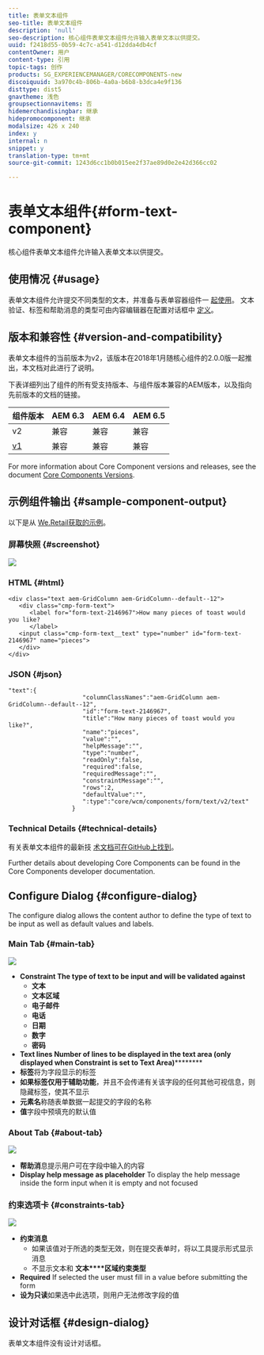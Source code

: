 ```yaml
---
title: 表单文本组件
seo-title: 表单文本组件
description: 'null'
seo-description: 核心组件表单文本组件允许输入表单文本以供提交。
uuid: f2418d55-0b59-4c7c-a541-d12dda4db4cf
contentOwner: 用户
content-type: 引用
topic-tags: 创作
products: SG_EXPERIENCEMANAGER/CORECOMPONENTS-new
discoiquuid: 3a970c4b-806b-4a0a-b6b8-b3dca4e9f136
disttype: dist5
gnavtheme: 浅色
groupsectionnavitems: 否
hidemerchandisingbar: 继承
hidepromocomponent: 继承
modalsize: 426 x 240
index: y
internal: n
snippet: y
translation-type: tm+mt
source-git-commit: 1243d6cc1b0b015ee2f37ae89d0e2e42d366cc02

---
```



# 表单文本组件{#form-text-component}

核心组件表单文本组件允许输入表单文本以供提交。

## 使用情况 {#usage}

表单文本组件允许提交不同类型的文本，并准备与表单容器组件一 [起使用](form-container.md)。 文本验证、标签和帮助消息的类型可由内容编辑器在配置对话框中 [定义](#configure-dialog)。

## 版本和兼容性 {#version-and-compatibility}

表单文本组件的当前版本为v2，该版本在2018年1月随核心组件的2.0.0版一起推出，本文档对此进行了说明。

下表详细列出了组件的所有受支持版本、与组件版本兼容的AEM版本，以及指向先前版本的文档的链接。

| 组件版本 | AEM 6.3 | AEM 6.4 | AEM 6.5 |
|--- |--- |--- |--- |
| v2 | 兼容 | 兼容 | 兼容 |
| [v1](form-text-v1.md) | 兼容 | 兼容 | 兼容 |

For more information about Core Component versions and releases, see the document [Core Components Versions](versions.md).

## 示例组件输出 {#sample-component-output}

以下是从 [We.Retail获取的示例](https://helpx.adobe.com/experience-manager/6-5/sites/developing/using/we-retail.html)。

### 屏幕快照 {#screenshot}

![](assets/chlimage_1-22.png)

### HTML {#html}

```
<div class="text aem-GridColumn aem-GridColumn--default--12">
   <div class="cmp-form-text">
      <label for="form-text-2146967">How many pieces of toast would you like?
      </label>
   <input class="cmp-form-text__text" type="number" id="form-text-2146967" name="pieces">
   </div>
</div>
```

### JSON {#json}

```
"text":{  
                     "columnClassNames":"aem-GridColumn aem-GridColumn--default--12",
                     "id":"form-text-2146967",
                     "title":"How many pieces of toast would you like?",
                     "name":"pieces",
                     "value":"",
                     "helpMessage":"",
                     "type":"number",
                     "readOnly":false,
                     "required":false,
                     "requiredMessage":"",
                     "constraintMessage":"",
                     "rows":2,
                     "defaultValue":"",
                     ":type":"core/wcm/components/form/text/v2/text"
                  }
```

### Technical Details {#technical-details}

有关表单文本组件的最新技 [术文档可在GitHub上找到](https://github.com/adobe/aem-core-wcm-components/tree/master/content/src/content/jcr_root/apps/core/wcm/components/form/text/v2/text)。

Further details about developing Core Components can be found in the Core Components developer documentation.[](developing.md)

## Configure Dialog {#configure-dialog}

The configure dialog allows the content author to define the type of text to be input as well as default values and labels.

### Main Tab {#main-tab}

![](assets/chlimage_1-23.png)

* **Constraint
The type of text to be input and will be validated against**
   * **文本**
   * **文本区域**
   * **电子邮件**
   * **电话**
   * **日期**
   * **数字**
   * **密码**
* **Text lines
Number of lines to be displayed in the text area (only displayed when Constraint is set to Text Area)**********
* **标签**&#x200B;将为字段显示的标签
* **如果标签仅用于辅助功能**，并且不会传递有关该字段的任何其他可视信息，则隐藏标签，使其不显示
* **元素名**&#x200B;称随表单数据一起提交的字段的名称
* **值**&#x200B;字段中预填充的默认值

### About Tab {#about-tab}

![](assets/chlimage_1-24.png)

* **帮助消**&#x200B;息提示用户可在字段中输入的内容
* **Display help message as placeholder**
To display the help message inside the form input when it is empty and not focused

### 约束选项卡 {#constraints-tab}

![](assets/chlimage_1-25.png)

* **约束消息**
   * 如果该值对于所选的类型无效，则在提交表单时，将以工具提示形式显示消息
   * 不显示文本和 **文本****区域约束类型**
* **Required**
If selected the user must fill in a value before submitting the form
* **设为只读**&#x200B;如果选中此选项，则用户无法修改字段的值

## 设计对话框 {#design-dialog}

表单文本组件没有设计对话框。